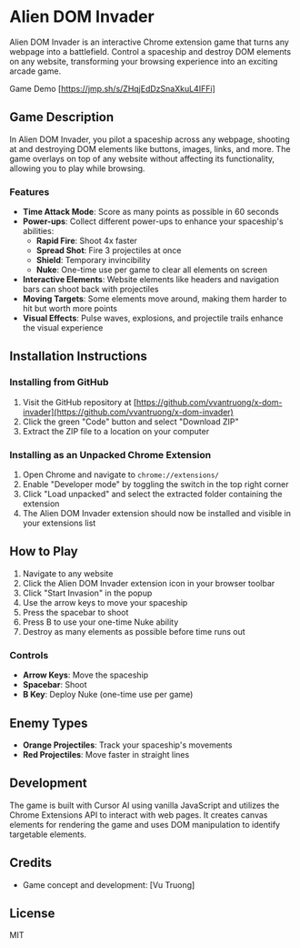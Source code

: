 # Alien DOM Invader

Alien DOM Invader is an interactive Chrome extension game that turns any webpage into a battlefield. Control a spaceship and destroy DOM elements on any website, transforming your browsing experience into an exciting arcade game.
 
Game Demo [https://jmp.sh/s/ZHqjEdDzSnaXkuL4IFFi]

## Game Description

In Alien DOM Invader, you pilot a spaceship across any webpage, shooting at and destroying DOM elements like buttons, images, links, and more. The game overlays on top of any website without affecting its functionality, allowing you to play while browsing.

### Features

- **Time Attack Mode**: Score as many points as possible in 60 seconds
- **Power-ups**: Collect different power-ups to enhance your spaceship's abilities:
  - **Rapid Fire**: Shoot 4x faster
  - **Spread Shot**: Fire 3 projectiles at once
  - **Shield**: Temporary invincibility
  - **Nuke**: One-time use per game to clear all elements on screen
- **Interactive Elements**: Website elements like headers and navigation bars can shoot back with projectiles
- **Moving Targets**: Some elements move around, making them harder to hit but worth more points
- **Visual Effects**: Pulse waves, explosions, and projectile trails enhance the visual experience

## Installation Instructions

### Installing from GitHub

1. Visit the GitHub repository at [https://github.com/vvantruong/x-dom-invader](https://github.com/vvantruong/x-dom-invader)
2. Click the green "Code" button and select "Download ZIP"
3. Extract the ZIP file to a location on your computer

### Installing as an Unpacked Chrome Extension

1. Open Chrome and navigate to `chrome://extensions/`
2. Enable "Developer mode" by toggling the switch in the top right corner
3. Click "Load unpacked" and select the extracted folder containing the extension
4. The Alien DOM Invader extension should now be installed and visible in your extensions list

## How to Play

1. Navigate to any website
2. Click the Alien DOM Invader extension icon in your browser toolbar
3. Click "Start Invasion" in the popup
4. Use the arrow keys to move your spaceship
5. Press the spacebar to shoot
6. Press B to use your one-time Nuke ability
7. Destroy as many elements as possible before time runs out
 

### Controls

- **Arrow Keys**: Move the spaceship
- **Spacebar**: Shoot
- **B Key**: Deploy Nuke (one-time use per game)
 

## Enemy Types

- **Orange Projectiles**: Track your spaceship's movements
- **Red Projectiles**: Move faster in straight lines

## Development

The game is built with Cursor AI using vanilla JavaScript and utilizes the Chrome Extensions API to interact with web pages. It creates canvas elements for rendering the game and uses DOM manipulation to identify targetable elements.

## Credits

- Game concept and development: [Vu Truong]
 

## License

MIT